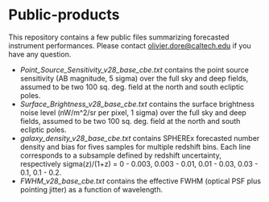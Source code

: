 # Public-products

This repository contains a few public files summarizing forecasted instrument performances. Please contact olivier.dore@caltech.edu if you have any question.

- *Point_Source_Sensitivity_v28_base_cbe.txt* contains the point source sensitivity (AB magnitude, 5 sigma) over the full sky and deep fields, assumed to be two 100 sq. deg. field at the north and south ecliptic poles.
- *Surface_Brightness_v28_base_cbe.txt* contains the surface  brightness noise level (nW/m^2/sr per pixel, 1 sigma) over the full sky and deep fields, assumed to be two 100 sq. deg. field at the north and south ecliptic poles.
- *galaxy_density_v28_base_cbe.txt* contains SPHEREx forecasted number density and bias for fives samples for multiple redshift bins. Each line corresponds to a subsample defined by redshift uncertainty, respectively sigma(z)/(1+z) = 0 - 0.003, 0.003 - 0.01, 0.01 - 0.03, 0.03 - 0.1, 0.1 - 0.2.
- *FWHM_v28_base_cbe.txt* contains the effective FWHM (optical PSF plus pointing jitter) as a function of wavelength.
